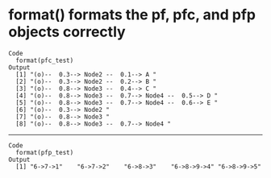 # format() formats the pf, pfc, and pfp objects correctly

    Code
      format(pfc_test)
    Output
      [1] "(o)--  0.3--> Node2 --  0.1--> A "                 
      [2] "(o)--  0.3--> Node2 --  0.2--> B "                 
      [3] "(o)--  0.8--> Node3 --  0.4--> C "                 
      [4] "(o)--  0.8--> Node3 --  0.7--> Node4 --  0.5--> D "
      [5] "(o)--  0.8--> Node3 --  0.7--> Node4 --  0.6--> E "
      [6] "(o)--  0.3--> Node2 "                              
      [7] "(o)--  0.8--> Node3 "                              
      [8] "(o)--  0.8--> Node3 --  0.7--> Node4 "             

---

    Code
      format(pfp_test)
    Output
      [1] "6->7->1"    "6->7->2"    "6->8->3"    "6->8->9->4" "6->8->9->5"

